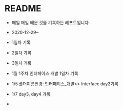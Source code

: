 # README

- 매일 매일 배운 것을 기록하는 레포트입니다.
- 2020-12-29~


- 1일차 기록
- 2일차 기록
- 3일차 기록
- 1월 1주차 인터페이스 개발 1일차 기록
- 1/5 
  폴더이름변경: 인터페이스_개발>> Interface
  day2기록
- 1/7 day3, day4 기록
- 

